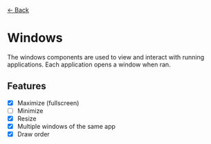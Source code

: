 [← Back](../README.md)

# Windows

The windows components are used to view and interact with running applications. Each application opens a window when ran.

## Features

- [x] Maximize (fullscreen)
- [ ] Minimize
- [x] Resize
- [x] Multiple windows of the same app
- [x] Draw order